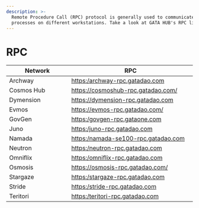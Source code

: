 ```yaml
---
description: >-
  Remote Procedure Call (RPC) protocol is generally used to communicate between
  processes on different workstations. Take a look at GATA HUB's RPC list:
---
```


# RPC

<table><thead><tr><th width="170">Network</th><th width="365">RPC</th></tr></thead><tbody><tr><td>Archway </td><td><a href="https://https/archway-rpc.gatadao.com">https:/archway-rpc.gatadao.com</a></td></tr><tr><td>Cosmos Hub</td><td><a href="https://cosmoshub-rpc.gatadao.com/">https://cosmoshub-rpc.gatadao.com/</a></td></tr><tr><td>Dymension</td><td><a href="https://dymension-rpc.gatadao.com">https://dymension-rpc.gatadao.com</a></td></tr><tr><td>Evmos</td><td><a href="https://evmos-rpc.gatadao.com/https://cosmoshub-rpc.gatadao.com/https://osmosis-rpc.gatadao.com/https://neutron-rpc.gatadao.com/https://stride-rpc.gatadao.com/https://stargaze-rpc.gatadao.com/https://juno-rpc.gatadao.com/https://omniflix-rpc.gatadao.com/https://teritori-rpc.gatadao.com/https://archway-rpc.gatadao.com/https://namada-se100-rpc.gatadao.com/https://govgen-rpc.gataone.com/">https://evmos-rpc.gatadao.com/</a></td></tr><tr><td>GovGen </td><td><a href="https://https/govgen-rpc.gataone.com">https:/govgen-rpc.gataone.com</a></td></tr><tr><td>Juno</td><td><a href="https://https/juno-rpc.gatadao.com">https:/juno-rpc.gatadao.com</a></td></tr><tr><td>Namada </td><td><a href="https://https/namada-se100-rpc.gatadao.com">https:/namada-se100-rpc.gatadao.com</a></td></tr><tr><td>Neutron</td><td><a href="https://https/neutron-rpc.gatadao.com">https:/neutron-rpc.gatadao.com</a></td></tr><tr><td>Omniflix</td><td><a href="https://https/omniflix-rpc.gatadao.com">https:/omniflix-rpc.gatadao.com</a></td></tr><tr><td>Osmosis</td><td><a href="https://https/osmosis-rpc.gatadao.com">https://osmosis-rpc.gatadao.com/</a></td></tr><tr><td>Stargaze</td><td><a href="https://https/stargaze-rpc.gatadao.com">https:/stargaze-rpc.gatadao.com</a></td></tr><tr><td>Stride</td><td><a href="https://https/stride-rpc.gatadao.com">https:/stride-rpc.gatadao.com</a></td></tr><tr><td>Teritori</td><td><a href="https://https/teritori-rpc.gatadao.com">https:/teritori-rpc.gatadao.com</a></td></tr></tbody></table>
